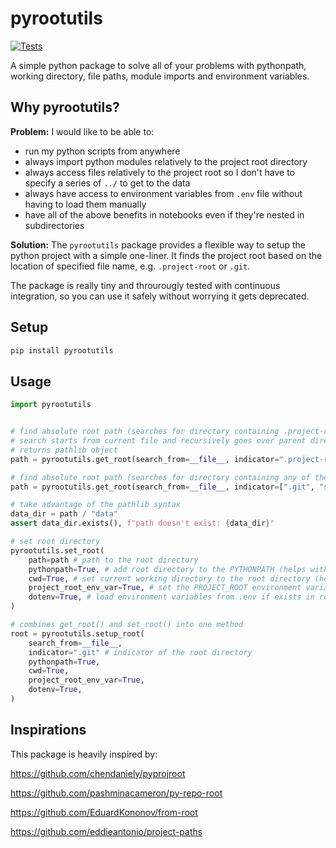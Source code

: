 # pyrootutils

[![Tests](https://github.com/ashleve/pyrootutils/actions/workflows/tests.yaml/badge.svg)](https://github.com/ashleve/pyrootutils/actions/workflows/tests.yaml)

A simple python package to solve all of your problems with pythonpath, working directory, file paths, module imports and environment variables.

## Why pyrootutils?

**Problem:** I would like to be able to:

- run my python scripts from anywhere
- always import python modules relatively to the project root directory
- always access files relatively to the project root so I don't have to specify a series of `../` to get to the data
- always have access to environment variables from `.env` file without having to load them manually
- have all of the above benefits in notebooks even if they're nested in subdirectories

**Solution:** The `pyrootutils` package provides a flexible way to setup the python project with a simple one-liner. It finds the project root based on the location of specified file name, e.g. `.project-root` or `.git`.

The package is really tiny and throurougly tested with continuous integration, so you can use it safely without worrying it gets deprecated.

## Setup

```python
pip install pyrootutils
```

## Usage

```python
import pyrootutils


# find absolute root path (searches for directory containing .project-root file)
# search starts from current file and recursively goes over parent directories
# returns pathlib object
path = pyrootutils.get_root(search_from=__file__, indicator=".project-root")

# find absolute root path (searches for directory containing any of the files on the list)
path = pyrootutils.get_root(search_from=__file__, indicator=[".git", "setup.cfg"])

# take advantage of the pathlib syntax
data_dir = path / "data"
assert data_dir.exists(), f"path doesn't exist: {data_dir}"

# set root directory
pyrootutils.set_root(
    path=path # path to the root directory
    pythonpath=True, # add root directory to the PYTHONPATH (helps with imports)
    cwd=True, # set current working directory to the root directory (helps with filepaths)
    project_root_env_var=True, # set the PROJECT_ROOT environment variable to root directory
    dotenv=True, # load environment variables from .env if exists in root directory
)

# combines get_root() and set_root() into one method
root = pyrootutils.setup_root(
    search_from=__file__,
    indicator=".git" # indicator of the root directory
    pythonpath=True,
    cwd=True,
    project_root_env_var=True,
    dotenv=True,
)
```

## Inspirations

This package is heavily inspired by:

https://github.com/chendaniely/pyprojroot

https://github.com/pashminacameron/py-repo-root

https://github.com/EduardKononov/from-root

https://github.com/eddieantonio/project-paths
